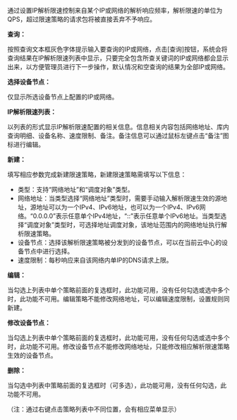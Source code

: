通过设置IP解析限速控制来自某个IP或网络的解析响应频率，解析限速的单位为QPS，超过限速策略的请求包将被直接丢弃不予响应。

**查询：**

按照查询文本框灰色字体提示输入要查询的IP或网络，点击[查询]按钮，系统会将查询结果在IP解析限速列表中显示，只要完全包含所查关键词的IP或网络都会显示出来，以方便管理员进行下一步操作，默认情况和空查询的结果为全部IP或网络。

**选择设备节点：**

仅显示所选设备节点上配置的IP或网络。

**IP解析限速列表：**

以列表的形式显示IP解析限速配置的相关信息。信息相关内容包括网络地址、库内查询明细、设备名称、速度限制、备注。备注信息可以通过鼠标左键点击“备注”图标进行编辑。

**新建：**

填写相应参数完成新建限速策略，新建限速策略需填写以下信息：
- 类型：支持“网络地址”和“调度对象”类型。
- 网络地址：当类型选择“网络地址”类型时，需要手动输入解析限速生效的源地址，源地址可以为一个IPv4、IPv6地址，也可以为一个IPv4、IPv6网络。“0.0.0.0”表示任意单个IPv4地址，“::”表示任意单个IPv6地址。当类型选择“调度对象”类型时，可选择地址调度对象，该地址范围内的网络地址执行解析限速策略。
- 设备节点：选择该解析限速策略被分发到的设备节点，可以在当前云中心的设备节点中进行选择。
- 速度限制：每秒响应来自该网络内单IP的DNS请求上限。

**编辑：**

当勾选上列表中单个策略前面的复选框时，此功能可用，没有任何勾选或选中多个时，此功能不可用。编辑策略不能修改网络地址，可以编辑速度限制，设置规则同新建。

**修改设备节点：**

当勾选上列表中单个策略前面的复选框时，此功能可用，没有任何勾选或选中多个时，此功能不可用。修改设备节点不能修改网络地址，只能修改相应解析限速策略生效的设备节点。

**删除：**

当勾选中列表中策略前面的复选框时（可多选），此功能可用，没有任何勾选，此功能不可用。

（注：通过右键点击策略列表中不同位置，会有相应菜单显示）
